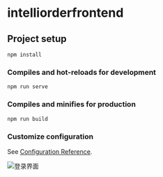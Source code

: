 # intelliorderfrontend

## Project setup
```
npm install
```

### Compiles and hot-reloads for development
```
npm run serve
```

### Compiles and minifies for production
```
npm run build
```

### Customize configuration
See [Configuration Reference](https://cli.vuejs.org/config/).

![登录界面](https://user-images.githubusercontent.com/61174592/147927214-9ec0f893-1efa-4f6f-a22f-a46542542172.png "登录界面")

